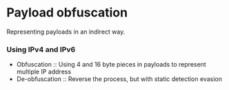 # Payload obfuscation

Representing payloads in an indirect way.

### Using IPv4 and IPv6

- Obfuscation :: Using 4 and 16 byte pieces in payloads to represent multiple IP address
- De-obfuscation :: Reverse the process, but with static detection evasion